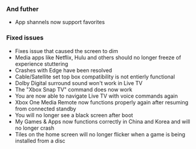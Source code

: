 ### And futher
- App shannels now support favorites

### Fixed issues
- Fixes issue that caused the screen to dim
- Media apps like Netflix, Hulu and others should no longer freeze of experience stuttering
- Crashes with Edge have been resolved
- Cable/Satellite set top box compatibility is not entierly functional
- Dolby Digital surround sound won't work in Live TV
- The "Xbox Snap TV" command does now work
- You are now able to navigate Live TV with voice commands again
- Xbox One Media Remote now functions properly again after resuming from connected standby
- You will no longer see a black screen after boot
- My Games & Apps now functions correctly in China and Korea and will no longer crash
- Tiles on the home screen will no longer flicker when a game is being installed from a disc